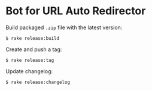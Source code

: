 # Bot for URL Auto Redirector

Build packaged `.zip` file with the latest version:
```
$ rake release:build
```

Create and push a tag:
```
$ rake release:tag
```

Update changelog:
```
$ rake release:changelog
```
